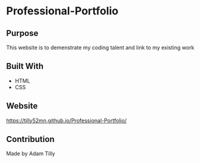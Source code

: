 # Professional-Portfolio

## Purpose
This website is to demenstrate my coding talent and link to my existing work

## Built With
* HTML
* CSS

## Website
https://tilly52mn.github.io/Professional-Portfolio/

## Contribution
Made by Adam Tilly